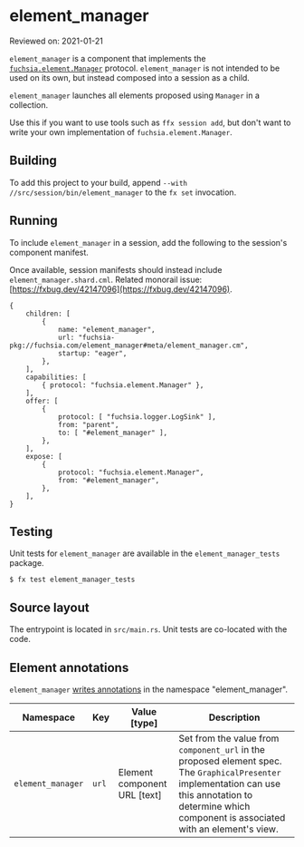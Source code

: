# element_manager

Reviewed on: 2021-01-21

`element_manager` is a component that implements the
[`fuchsia.element.Manager`](//sdk/fidl/fuchsia.element/element_manager.fidl)
protocol. `element_manager` is not intended to be used on its own, but instead
composed into a session as a child.

`element_manager` launches all elements proposed using `Manager` in
a collection.

Use this if you want to use tools such as `ffx session add`, but don't want to
write your own implementation of `fuchsia.element.Manager`.

## Building

To add this project to your build, append
`--with //src/session/bin/element_manager` to the `fx set` invocation.

## Running

To include `element_manager` in a session, add the following to the session's
component manifest.

Once available, session manifests should instead include
`element_manager.shard.cml`. Related monorail issue:
[https://fxbug.dev/42147096](https://fxbug.dev/42147096).

```
{
    children: [
        {
            name: "element_manager",
            url: "fuchsia-pkg://fuchsia.com/element_manager#meta/element_manager.cm",
            startup: "eager",
        },
    ],
    capabilities: [
        { protocol: "fuchsia.element.Manager" },
    ],
    offer: [
        {
            protocol: [ "fuchsia.logger.LogSink" ],
            from: "parent",
            to: [ "#element_manager" ],
        },
    ],
    expose: [
        {
            protocol: "fuchsia.element.Manager",
            from: "#element_manager",
        },
    ],
}
```

## Testing

Unit tests for `element_manager` are available in the `element_manager_tests`
package.

```
$ fx test element_manager_tests
```

## Source layout

The entrypoint is located in `src/main.rs`. Unit tests are co-located with the code.

## Element annotations

`element_manager` [writes annotations] in the namespace "element_manager".

| Namespace         | Key    | Value [type]                 | Description                                                                                                                                                                                              |
|-------------------|--------|------------------------------|----------------------------------------------------------------------------------------------------------------------------------------------------------------------------------------------------------|
| `element_manager` | `url`  | Element component URL [text] | Set from the value from `component_url` in the proposed element spec. The `GraphicalPresenter` implementation can use this annotation to determine which component is associated with an element's view. |

[writes annotations]: https://fuchsia.dev/reference/fidl/fuchsia.element#Annotation
